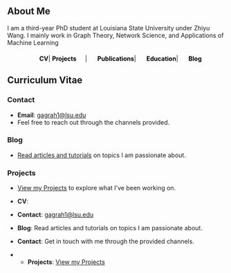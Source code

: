 

## About Me

I am a third-year PhD student at Louisiana State University under Zhiyu Wang. I mainly work in Graph Theory, Network Science, and Applications of Machine Learning

<div style="text-align: center; margin-top: 20px;">
   <strong><a href="cv1.pdf" target="_blank" style="margin-left: 20px; text-decoration: none; color: black;">CV</a></strong>|
  <strong><a href="./project.html" style="margin-right: 20px; text-decoration: none; color: black;">Projects</a></strong>|
  <strong><a href="Publications.md" style="margin-left: 20px; text-decoration: none; color: black;">Publications</a></strong>|
  <strong><a href="Education.md" style="margin-left: 20px; text-decoration: none; color: black;">Education</a></strong>|
  <strong><a href="Blogs.md" style="margin-left: 20px; text-decoration: none; color: black;">Blog</a></strong>
 
</div>


## Curriculum Vitae

### Contact
- **Email**: [gagrah1@lsu.edu](mailto:gagrah1@lsu.edu)
- Feel free to reach out through the channels provided.

### Blog
- [Read articles and tutorials](your-blog-url) on topics I am passionate about.

### Projects
- [View my Projects](./project.html) to explore what I’ve been working on.

- **CV**:
- **Contact**: gagrah1@lsu.edu
- **Blog**: Read articles and tutorials on topics I am passionate about.
- **Contact**: Get in touch with me through the provided channels.
- - **Projects**: [View my Projects](./project.html)
